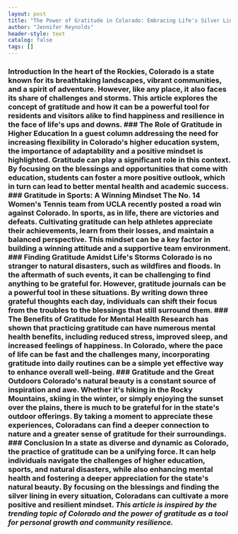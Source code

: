 ```yaml
---
layout: post
title: "The Power of Gratitude in Colorado: Embracing Life's Silver Linings"
author: "Jennifer Reynolds"
header-style: text
catalog: false
tags: []
---
```


### **Introduction** In the heart of the Rockies, Colorado is a state known for its breathtaking landscapes, vibrant communities, and a spirit of adventure. However, like any place, it also faces its share of challenges and storms. This article explores the concept of gratitude and how it can be a powerful tool for residents and visitors alike to find happiness and resilience in the face of life's ups and downs. ### **The Role of Gratitude in Higher Education** In a guest column addressing the need for increasing flexibility in Colorado's higher education system, the importance of adaptability and a positive mindset is highlighted. Gratitude can play a significant role in this context. By focusing on the blessings and opportunities that come with education, students can foster a more positive outlook, which in turn can lead to better mental health and academic success. ### **Gratitude in Sports: A Winning Mindset** The No. 14 Women's Tennis team from UCLA recently posted a road win against Colorado. In sports, as in life, there are victories and defeats. Cultivating gratitude can help athletes appreciate their achievements, learn from their losses, and maintain a balanced perspective. This mindset can be a key factor in building a winning attitude and a supportive team environment. ### **Finding Gratitude Amidst Life's Storms** Colorado is no stranger to natural disasters, such as wildfires and floods. In the aftermath of such events, it can be challenging to find anything to be grateful for. However, gratitude journals can be a powerful tool in these situations. By writing down three grateful thoughts each day, individuals can shift their focus from the troubles to the blessings that still surround them. ### **The Benefits of Gratitude for Mental Health** Research has shown that practicing gratitude can have numerous mental health benefits, including reduced stress, improved sleep, and increased feelings of happiness. In Colorado, where the pace of life can be fast and the challenges many, incorporating gratitude into daily routines can be a simple yet effective way to enhance overall well-being. ### **Gratitude and the Great Outdoors** Colorado's natural beauty is a constant source of inspiration and awe. Whether it's hiking in the Rocky Mountains, skiing in the winter, or simply enjoying the sunset over the plains, there is much to be grateful for in the state's outdoor offerings. By taking a moment to appreciate these experiences, Coloradans can find a deeper connection to nature and a greater sense of gratitude for their surroundings. ### **Conclusion** In a state as diverse and dynamic as Colorado, the practice of gratitude can be a unifying force. It can help individuals navigate the challenges of higher education, sports, and natural disasters, while also enhancing mental health and fostering a deeper appreciation for the state's natural beauty. By focusing on the blessings and finding the silver lining in every situation, Coloradans can cultivate a more positive and resilient mindset. *This article is inspired by the trending topic of Colorado and the power of gratitude as a tool for personal growth and community resilience.*